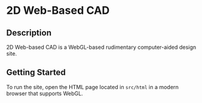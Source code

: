 # 2D Web-Based CAD

## Description
2D Web-based CAD is a WebGL-based rudimentary computer-aided design site.

## Getting Started
To run the site, open the HTML page located in `src/html` in a modern browser
that supports WebGL.

